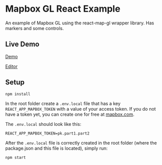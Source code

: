 # Mapbox GL React Example

An example of Mapbox GL using the react-map-gl wrapper library. Has markers and some controls.

## Live Demo

[Demo](https://o2fmh.csb.app/)

[Editor](https://codesandbox.io/s/react-mapbox-gl-o2fmh?fontsize=14&hidenavigation=1&theme=dark)

## Setup

```
npm install
```

In the root folder create a `.env.local` file that has a key `REACT_APP_MAPBOX_TOKEN` with a value of your access token. If you do not have a token yet, you can create one for free at [mapbox.com](https://account.mapbox.com).

The `.env.local` should look like this:
```
REACT_APP_MAPBOX_TOKEN=pk.part1.part2
```

After the `.env.local` file is correctly created in the root folder (where the package.json and this file is located), simply run:

```
npm start
```
